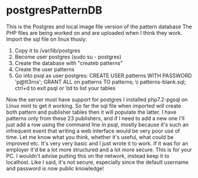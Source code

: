 # postgresPatternDB
This is the Postgres and local image file version of the pattern database
The PHP files are being worked on and are uploaded when I think they work. 
Import the sql file on linux thusly:
1. Copy it to /var/lib/postgres
2. Become user postgres (sudo su - postgres)
3. Create the database with "createb patterns"
4. Create the user patterns
5. Go into psql as user postgres:
   CREATE USER patterns WITH PASSWORD 'p@tt3rns';
   GRANT ALL on patterns TO patterns;
   \i patterns-blank.sql;
ctrl+d to exit psql or \td to list your tables

Now the server must have support for postgres 
I installed php7.2-pgsql on Linux mint to get it working.
So far the sql file when imported will create both pattern and publisher tables then it will populate the latter.
I have patterns only from these 23 publishers, and if I need to add a new one I'll just add a row using the command line in psql, mostly because it's such an infrequent event that writing a web interface would be very poor use of time.
Let me know what you think, whether it's useful, what could be improved etc. It's very very basic and I just wrote it to work. If it was for an employer it'd be a lot more structured and a lot more secure.
This is for your PC. I wouldn't advise putting this on the network, instead keep it to localhost. Like I said, it's not secure, especially since the default username and password is now public knowledge!
